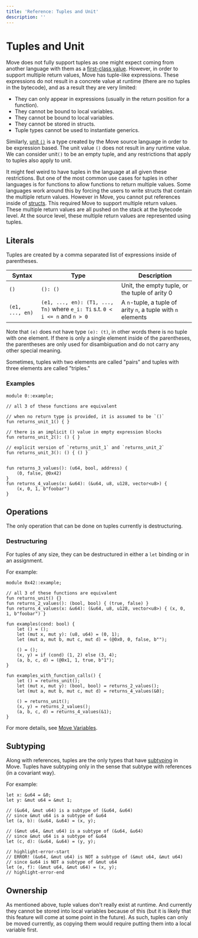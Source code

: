 ```yaml
---
title: 'Reference: Tuples and Unit'
description: ''
---
```


# Tuples and Unit

Move does not fully support tuples as one might expect coming from another language with them as a
[first-class value](https://en.wikipedia.org/wiki/First-class_citizen). However, in order to support
multiple return values, Move has tuple-like expressions. These expressions do not result in a
concrete value at runtime (there are no tuples in the bytecode), and as a result they are very
limited:

- They can only appear in expressions (usually in the return position for a function).
- They cannot be bound to local variables.
- They cannot be bound to local variables.
- They cannot be stored in structs.
- Tuple types cannot be used to instantiate generics.

Similarly, [unit `()`](https://en.wikipedia.org/wiki/Unit_type) is a type created by the Move source
language in order to be expression based. The unit value `()` does not result in any runtime value.
We can consider unit`()` to be an empty tuple, and any restrictions that apply to tuples also apply
to unit.

It might feel weird to have tuples in the language at all given these restrictions. But one of the
most common use cases for tuples in other languages is for functions to allow functions to return
multiple values. Some languages work around this by forcing the users to write structs that contain
the multiple return values. However in Move, you cannot put references inside of
[structs](../structs.md). This required Move to support multiple return values. These multiple
return values are all pushed on the stack at the bytecode level. At the source level, these multiple
return values are represented using tuples.

## Literals

Tuples are created by a comma separated list of expressions inside of parentheses.

| Syntax          | Type                                                                         | Description                                                  |
| --------------- | ---------------------------------------------------------------------------- | ------------------------------------------------------------ |
| `()`            | `(): ()`                                                                     | Unit, the empty tuple, or the tuple of arity 0               |
| `(e1, ..., en)` | `(e1, ..., en): (T1, ..., Tn)` where `e_i: Ti` s.t. `0 < i <= n` and `n > 0` | A `n`-tuple, a tuple of arity `n`, a tuple with `n` elements |

Note that `(e)` does not have type `(e): (t)`, in other words there is no tuple with one element. If
there is only a single element inside of the parentheses, the parentheses are only used for
disambiguation and do not carry any other special meaning.

Sometimes, tuples with two elements are called "pairs" and tuples with three elements are called
"triples."

### Examples

```move
module 0::example;

// all 3 of these functions are equivalent

// when no return type is provided, it is assumed to be `()`
fun returns_unit_1() { }

// there is an implicit () value in empty expression blocks
fun returns_unit_2(): () { }

// explicit version of `returns_unit_1` and `returns_unit_2`
fun returns_unit_3(): () { () }


fun returns_3_values(): (u64, bool, address) {
    (0, false, @0x42)
}
fun returns_4_values(x: &u64): (&u64, u8, u128, vector<u8>) {
    (x, 0, 1, b"foobar")
}
```

## Operations

The only operation that can be done on tuples currently is destructuring.

### Destructuring

For tuples of any size, they can be destructured in either a `let` binding or in an assignment.

For example:

```move
module 0x42::example;

// all 3 of these functions are equivalent
fun returns_unit() {}
fun returns_2_values(): (bool, bool) { (true, false) }
fun returns_4_values(x: &u64): (&u64, u8, u128, vector<u8>) { (x, 0, 1, b"foobar") }

fun examples(cond: bool) {
    let () = ();
    let (mut x, mut y): (u8, u64) = (0, 1);
    let (mut a, mut b, mut c, mut d) = (@0x0, 0, false, b"");

    () = ();
    (x, y) = if (cond) (1, 2) else (3, 4);
    (a, b, c, d) = (@0x1, 1, true, b"1");
}

fun examples_with_function_calls() {
    let () = returns_unit();
    let (mut x, mut y): (bool, bool) = returns_2_values();
    let (mut a, mut b, mut c, mut d) = returns_4_values(&0);

    () = returns_unit();
    (x, y) = returns_2_values();
    (a, b, c, d) = returns_4_values(&1);
}
```

For more details, see [Move Variables](../variables.md).

## Subtyping

Along with references, tuples are the only types that have
[subtyping](https://en.wikipedia.org/wiki/Subtyping) in Move. Tuples have subtyping only in the
sense that subtype with references (in a covariant way).

For example:

```move
let x: &u64 = &0;
let y: &mut u64 = &mut 1;

// (&u64, &mut u64) is a subtype of (&u64, &u64)
// since &mut u64 is a subtype of &u64
let (a, b): (&u64, &u64) = (x, y);

// (&mut u64, &mut u64) is a subtype of (&u64, &u64)
// since &mut u64 is a subtype of &u64
let (c, d): (&u64, &u64) = (y, y);

// highlight-error-start
// ERROR! (&u64, &mut u64) is NOT a subtype of (&mut u64, &mut u64)
// since &u64 is NOT a subtype of &mut u64
let (e, f): (&mut u64, &mut u64) = (x, y);
// highlight-error-end
```

## Ownership

As mentioned above, tuple values don't really exist at runtime. And currently they cannot be stored
into local variables because of this (but it is likely that this feature will come at some point in
the future). As such, tuples can only be moved currently, as copying them would require putting them
into a local variable first.
